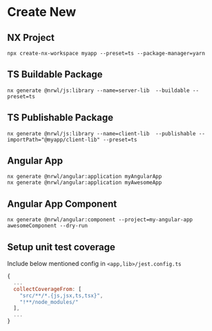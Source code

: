 # Create New

## NX Project
```
npx create-nx-workspace myapp --preset=ts --package-manager=yarn
```

## TS Buildable Package
```
nx generate @nrwl/js:library --name=server-lib  --buildable --preset=ts
```

## TS Publishable Package
```
nx generate @nrwl/js:library --name=client-lib  --publishable --importPath="@myapp/client-lib" --preset=ts
```

## Angular App
```
nx generate @nrwl/angular:application myAngularApp
nx generate @nrwl/angular:application myAwesomeApp
```

## Angular App Component
```
nx generate @nrwl/angular:component --project=my-angular-app awesomeComponent --dry-run
```

## Setup unit test coverage
Include below mentioned config in `<app,lib>/jest.config.ts`
```js
{
  ...
  collectCoverageFrom: [
    "src/**/*.{js,jsx,ts,tsx}",
    "!**/node_modules/"
  ],
  ...
}
```
